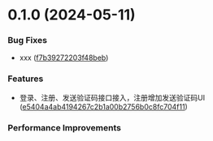 # 0.1.0 (2024-05-11)

### Bug Fixes

- xxx ([f7b39272203f48beb](https://e.gitee.comb))

### Features

- 登录、注册、发送验证码接口接入，注册增加发送验证码UI ([e5404a4ab4194267c2b1a00b2756b0c8fc704f11](https://github.com/IsMShmily/Vue3_Ts_blog/commit/47557e13ce1fc6e7961efed8ee306719b5eeb483))

### Performance Improvements
